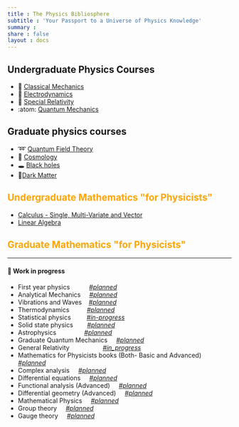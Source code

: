 ```yaml
---
title : The Physics Bibliosphere
subtitle : 'Your Passport to a Universe of Physics Knowledge'
summary :
share : false
layout : docs
---
```

<!-- $~~~$ *<u>#draft</u>* -->
##   Undergraduate Physics Courses 

- :apple: [Classical Mechanics]({{<ref"ug/cm">}}) 
- :magnet: [Electrodynamics]({{<ref"ug/ed">}})
- :rocket: [Special Relativity]({{<ref"ug/sr">}})
- :atom: [Quantum Mechanics]({{<ref"ug/qm">}})

##   Graduate physics courses 

- :loop: [Quantum Field Theory]({{<ref"grad/qft">}})
- :milky_way: [Cosmology]({{<ref"grad/cosmology">}})  
- :hole: [Black holes]({{<ref"grad/bh">}})
- :flashlight:[Dark Matter]({{<ref"grad/dm">}})


## <span style="color:orange"> Undergraduate Mathematics "for Physicists" </span>
- [Calculus - Single, Multi-Variate and Vector]({{<ref"math/calculus">}})
- [Linear Algebra]({{<ref"math/linearalgebra">}})

## <span style="color:orange"> Graduate Mathematics "for Physicists"  </span>

<hr/>

#### :construction: Work in progress
- First year physics $~~~~~~~~~$ *<u>#planned</u>*
- Analytical Mechanics $~~~$ *<u>#planned</u>*
- Vibrations and Waves $~~$ *<u>#planned</u>*
- Thermodynamics $~~~~~~~~$ *<u>#planned</u>*
- Statistical physics $~~~~~~~$ *<u>#in-progress</u>*
- Solid state physics $~~~~~~$ *<u>#planned</u>*
- Astrophysics $~~~~~~~~~~~~~~$ *<u>#planned</u>*
- Graduate Quantum Mechanics $~~~$ *<u>#planned</u>*
- General Relativity $~~~~~~~~~~~~~~~~~$ *<u>#in_progress</u>*
- Mathematics for Physicists books (Both- Basic and Advanced) $~~~$     *<u>#planned</u>*
- Complex analysis $~~~$     *<u>#planned</u>*
- Differential equations  $~~~$    *<u>#planned</u>*
- Functional analysis (Advanced)  $~~~$    *<u>#planned</u>*
- Differential geometry (Advanced) $~~~$      *<u>#planned</u>*
- Mathematical Physics  $~~~$    *<u>#planned</u>*
- Group theory  $~~~$    *<u>#planned</u>*
- Gauge theory  $~~~$    *<u>#planned</u>*
